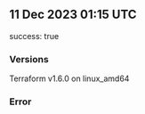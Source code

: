 ## 11 Dec 2023 01:15 UTC

success: true

### Versions

Terraform v1.6.0 on linux_amd64

### Error



